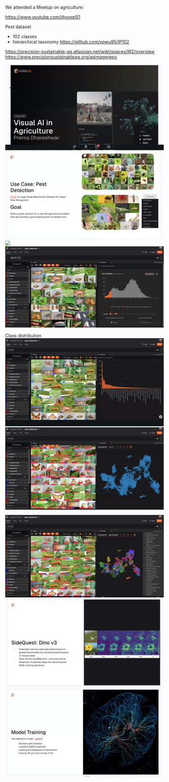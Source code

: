 We attended a Meetup on agriculture:

https://www.youtube.com/@voxel51

Pest dataset
- 102 classes
- hierarchical taxonomy
https://github.com/xpwu95/IP102

https://precision-sustainable-ag.atlassian.net/wiki/spaces/IR2/overview
https://www.precisionsustainableag.org/agimagerepo

![](img/Screenshot%202025-10-16%20at%2019.31.15.png)![](img/Screenshot%202025-10-16%20at%2019.33.21.png)![](img/Screenshot%202025-10-16%20at%2019.35.53.png)![](img/Screenshot%202025-10-16%20at%2019.38.20.png)

Class distribution
![](img/Pasted%20image%2020251016194110.png)![](img/Screenshot%202025-10-16%20at%2019.42.31.png)

![](img/Pasted%20image%2020251016194414.png)![](img/Screenshot%202025-10-16%20at%2019.45.58.png)![](img/Screenshot%202025-10-16%20at%2019.49.38.png)